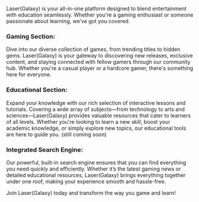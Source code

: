 Laser(Galaxy) is your all-in-one platform designed to blend entertainment with education seamlessly. Whether you're a gaming enthusiast or someone passionate about learning, we’ve got you covered.

### Gaming Section:
Dive into our diverse collection of games, from trending titles to hidden gems. Laser(Galaxy) is your gateway to discovering new releases, exclusive content, and staying connected with fellow gamers through our community hub. Whether you're a casual player or a hardcore gamer, there's something here for everyone.

### Educational Section:
Expand your knowledge with our rich selection of interactive lessons and tutorials. Covering a wide array of subjects—from technology to arts and sciences—Laser(Galaxy) provides valuable resources that cater to learners of all levels. Whether you're looking to learn a new skill, boost your academic knowledge, or simply explore new topics, our educational tools are here to guide you. (still coming soon)

### Integrated Search Engine:
Our powerful, built-in search engine ensures that you can find everything you need quickly and efficiently. Whether it’s the latest gaming news or detailed educational resources, Laser(Galaxy) brings everything together under one roof, making your experience smooth and hassle-free.

Join Laser(Galaxy) today and transform the way you game and learn!


